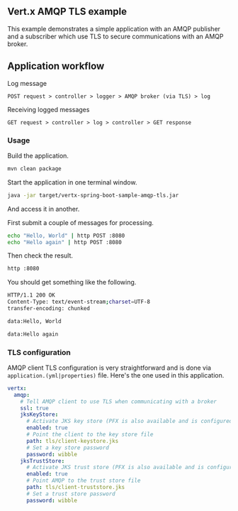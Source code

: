 ## Vert.x AMQP TLS example

This example demonstrates a simple application with an AMQP publisher and a subscriber which use TLS to secure
communications with an AMQP broker.

## Application workflow 

Log message
```
POST request > controller > logger > AMQP broker (via TLS) > log
``` 

Receiving logged messages
```
GET request > controller > log > controller > GET response
```   

### Usage

Build the application.
```bash
mvn clean package
```

Start the application in one terminal window.
```bash
java -jar target/vertx-spring-boot-sample-amqp-tls.jar 
```

And access it in another.

First submit a couple of messages for processing.
```bash
echo "Hello, World" | http POST :8080
echo "Hello again" | http POST :8080 
```

Then check the result.
```bash
http :8080
```
You should get something like the following.
```bash
HTTP/1.1 200 OK
Content-Type: text/event-stream;charset=UTF-8
transfer-encoding: chunked

data:Hello, World

data:Hello again
```

### TLS configuration

AMQP client TLS configuration is very straightforward and is done via `application.(yml|properties)` file. Here's the
one used in this application.

```yaml
vertx:
  amqp:
    # Tell AMQP client to use TLS when communicating with a broker
    ssl: true
    jksKeyStore:
      # Activate JKS key store (PFX is also available and is configured in the same way)
      enabled: true
      # Point the client to the key store file
      path: tls/client-keystore.jks
      # Set a key store password
      password: wibble 
    jksTrustStore:
      # Activate JKS trust store (PFX is also available and is configured in the same way)
      enabled: true
      # Point AMQP to the trust store file
      path: tls/client-truststore.jks
      # Set a trust store password
      password: wibble
``` 
